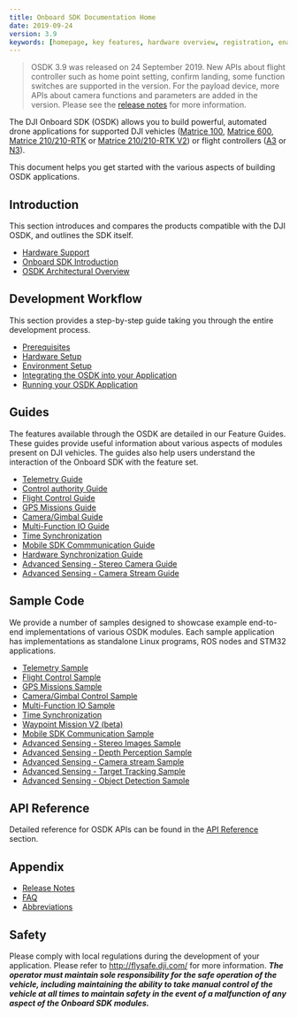 ```yaml
---
title: Onboard SDK Documentation Home
date: 2019-09-24
version: 3.9
keywords: [homepage, key features, hardware overview, registration, enable flight controller API control, safety]
---
```


> OSDK 3.9 was released on 24 September 2019. New APIs about flight controller such as home point setting, confirm landing, some function switches are supported in the version. For the payload device, more APIs about camera functions and parameters are added in the version.  Please see the [release notes](https://developer.dji.com/onboard-sdk/documentation/appendix/releaseNotes.html) for more information.

The DJI Onboard SDK (OSDK) allows you to build powerful, automated drone applications for supported DJI vehicles (<a href="http://www.dji.com/product/matrice100" target="_blank">Matrice 100</a>, <a href="http://www.dji.com/product/matrice600" target="_blank">Matrice 600</a>, <a href="http://www.dji.com/matrice-200-series" target="_blank">Matrice 210/210-RTK</a> or <a href="https://www.dji.com/matrice-200-series-v2" target="_blank">Matrice 210/210-RTK V2</a>) or flight controllers (<a href="http://www.dji.com/product/a3" target="_blank">A3</a> or <a href="http://www.dji.com/product/n3" target="_blank">N3</a>).

This document helps you get started with the various aspects of building OSDK applications.

## Introduction

This section introduces and compares the products compatible with the DJI OSDK, and outlines the SDK itself.

- [Hardware Support](osdk-hardware-introduction.html)
- [Onboard SDK Introduction](onboard-sdk-introduction.html)
- [OSDK Architectural Overview](sdk-architectural-overview.html)

## Development Workflow

This section provides a step-by-step guide taking you through the entire development process.

- [Prerequisites](../development-workflow/workflow-prereq.html)
- [Hardware Setup](../development-workflow/hardware-setup.html)
- [Environment Setup](../development-workflow/environment-setup.html)
- [Integrating the OSDK into your Application](../development-workflow/integrate-sdk.html)
- [Running your OSDK Application](../development-workflow/run-application.html)

## Guides

The features available through the OSDK are detailed in our Feature Guides. These guides provide useful information about various aspects of modules present on DJI vehicles. The guides also help users understand the interaction of the Onboard SDK with the feature set.

- [Telemetry Guide](../guides/component-guide-telemetry.html)
- [Control authority Guide](../guides/component-guide-control-authority.html)
- [Flight Control Guide](../guides/component-guide-flight-control.html)
- [GPS Missions Guide](../guides/component-guide-missions.html)
- [Camera/Gimbal Guide](../guides/component-guide-camera-and-gimbal.html)
- [Multi-Function IO Guide](../guides/component-guide-multi-function-io.html)
- [Time Synchronization](../guides/component-guide-time-sync.html)
- [Mobile SDK Commmunication Guide](../guides/component-guide-mobile-communication.html)
- [Hardware Synchronization Guide](../guides/component-guide-hardware-sync.html)
- [Advanced Sensing - Stereo Camera Guide](../guides/component-guide-advanced-sensing-stereo-camera.html)
- [Advanced Sensing - Camera Stream Guide](../guides/component-guide-advanced-sensing-camera-stream.html)

## Sample Code

We provide a number of samples designed to showcase example end-to-end implementations of various OSDK modules. Each sample application has implementations as standalone Linux programs, ROS nodes and STM32 applications.

- [Telemetry Sample](../sample-doc/telemetry.html)
- [Flight Control Sample](../sample-doc/flight-control.html)
- [GPS Missions Sample](../sample-doc/missions.html)
- [Camera/Gimbal Control Sample](../sample-doc/camera-gimbal-control.html)
- [Multi-Function IO Sample](../sample-doc/mfio.html)
- [Time Synchronization](/sample-doc/time-sync.html)
- [Waypoint Mission V2 (beta)](../sample-doc/wp2.html)
- [Mobile SDK Communication Sample](../sample-doc/msdk-comm.html)
- [Advanced Sensing - Stereo Images Sample](../sample-doc/advanced-sensing-stereo-images.html)
- [Advanced Sensing - Depth Perception Sample](../sample-doc/advanced-sensing-stereo-depth-perception.html)
- [Advanced Sensing - Camera stream Sample](../sample-doc/advanced-sensing-camera-stream.html)
- [Advanced Sensing - Target Tracking Sample](../sample-doc/advanced-sensing-target-tracking.html)
- [Advanced Sensing - Object Detection Sample](../sample-doc/advanced-sensing-object-detection.html)

## API Reference

Detailed reference for OSDK APIs can be found in the [API Reference](https://developer.dji.com/onboard-api-reference/index.html) section.

## Appendix

- [Release Notes](../appendix/releaseNotes.html)
- [FAQ](../appendix/FAQ.html)
- [Abbreviations](../appendix/Abbreviations.html)

## Safety

Please comply with local regulations during the development of your application. Please refer to <a href="http://flysafe.dji.com/" target="_blank">http://flysafe.dji.com/</a> for more information. ***The operator must maintain sole responsibility for the safe operation of the vehicle, including maintaining the ability to take manual control of the vehicle at all times to maintain safety in the event of a malfunction of any aspect of the Onboard SDK modules.***
